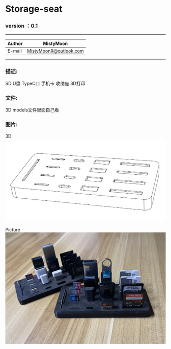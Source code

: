 # Storage-seat

### version ：0.1

-----------------------
|Author |MistyMoon              |
|---    |---                    |
|E-mail |MistyMoonR@outlook.com |

-----------------------

### 描述:
SD U盘 TypeC口 手机卡 收纳座 3D打印


### 文件:
3D models文件里面自己看


### 图片:        
3D   
![IMG](/Pictures/3D.png)    


Picture         
![IMG](/Pictures/picture1.JPG)